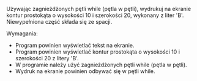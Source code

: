 Używając zagnieżdżonych pętli while (pętla w pętli), wydrukuj na ekranie kontur prostokąta
o wysokości 10 i szerokości 20, wykonany z liter 'B'. Niewypełniona część składa się ze spacji.

Wymagania:

- Program powinien wyświetlać tekst na ekranie.
- Program powinien wyświetlać kontur prostokąta o wysokości 10 i szerokości 20 z litery 'B'.
- W programie należy użyć zagnieżdżonych pętli while (pętla w pętli).
- Wydruk na ekranie powinien odbywać się w pętli while.